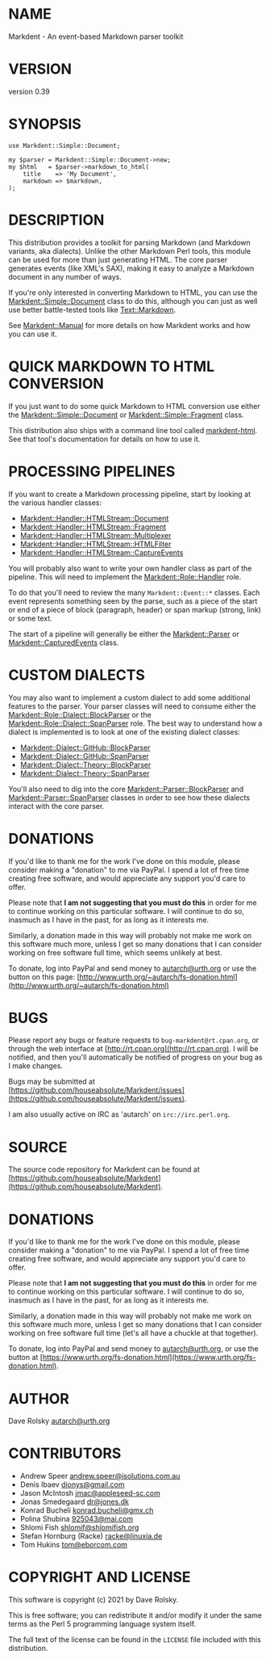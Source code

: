 # NAME

Markdent - An event-based Markdown parser toolkit

# VERSION

version 0.39

# SYNOPSIS

    use Markdent::Simple::Document;

    my $parser = Markdent::Simple::Document->new;
    my $html   = $parser->markdown_to_html(
        title    => 'My Document',
        markdown => $markdown,
    );

# DESCRIPTION

This distribution provides a toolkit for parsing Markdown (and Markdown
variants, aka dialects). Unlike the other Markdown Perl tools, this module can
be used for more than just generating HTML. The core parser generates events
(like XML's SAX), making it easy to analyze a Markdown document in any number
of ways.

If you're only interested in converting Markdown to HTML, you can use the
[Markdent::Simple::Document](https://metacpan.org/pod/Markdent%3A%3ASimple%3A%3ADocument) class to do this, although you can just as well
use better battle-tested tools like [Text::Markdown](https://metacpan.org/pod/Text%3A%3AMarkdown).

See [Markdent::Manual](https://metacpan.org/pod/Markdent%3A%3AManual) for more details on how Markdent works and how you can
use it.

# QUICK MARKDOWN TO HTML CONVERSION

If you just want to do some quick Markdown to HTML conversion use either the
[Markdent::Simple::Document](https://metacpan.org/pod/Markdent%3A%3ASimple%3A%3ADocument) or [Markdent::Simple::Fragment](https://metacpan.org/pod/Markdent%3A%3ASimple%3A%3AFragment) class.

This distribution also ships with a command line tool called
[markdent-html](https://metacpan.org/pod/markdent-html). See that tool's documentation for details on how to use it.

# PROCESSING PIPELINES

If you want to create a Markdown processing pipeline, start by looking at the
various handler classes:

- [Markdent::Handler::HTMLStream::Document](https://metacpan.org/pod/Markdent%3A%3AHandler%3A%3AHTMLStream%3A%3ADocument)
- [Markdent::Handler::HTMLStream::Fragment](https://metacpan.org/pod/Markdent%3A%3AHandler%3A%3AHTMLStream%3A%3AFragment)
- [Markdent::Handler::HTMLStream::Multiplexer](https://metacpan.org/pod/Markdent%3A%3AHandler%3A%3AHTMLStream%3A%3AMultiplexer)
- [Markdent::Handler::HTMLStream::HTMLFilter](https://metacpan.org/pod/Markdent%3A%3AHandler%3A%3AHTMLStream%3A%3AHTMLFilter)
- [Markdent::Handler::HTMLStream::CaptureEvents](https://metacpan.org/pod/Markdent%3A%3AHandler%3A%3AHTMLStream%3A%3ACaptureEvents)

You will probably also want to write your own handler class as part of the
pipeline. This will need to implement the [Markdent::Role::Handler](https://metacpan.org/pod/Markdent%3A%3ARole%3A%3AHandler) role.

To do that you'll need to review the many `Markdent::Event::*` classes. Each
event represents something seen by the parse, such as a piece of the start or
end of a piece of block (paragraph, header) or span markup (strong, link) or
some text.

The start of a pipeline will generally be either the [Markdent::Parser](https://metacpan.org/pod/Markdent%3A%3AParser) or
[Markdent::CapturedEvents](https://metacpan.org/pod/Markdent%3A%3ACapturedEvents) class.

# CUSTOM DIALECTS

You may also want to implement a custom dialect to add some additional
features to the parser. Your parser classes will need to consume either the
[Markdent::Role::Dialect::BlockParser](https://metacpan.org/pod/Markdent%3A%3ARole%3A%3ADialect%3A%3ABlockParser) or the
[Markdent::Role::Dialect::SpanParser](https://metacpan.org/pod/Markdent%3A%3ARole%3A%3ADialect%3A%3ASpanParser) role. The best way to understand how a
dialect is implemented is to look at one of the existing dialect classes:

- [Markdent::Dialect::GitHub::BlockParser](https://metacpan.org/pod/Markdent%3A%3ADialect%3A%3AGitHub%3A%3ABlockParser)
- [Markdent::Dialect::GitHub::SpanParser](https://metacpan.org/pod/Markdent%3A%3ADialect%3A%3AGitHub%3A%3ASpanParser)
- [Markdent::Dialect::Theory::BlockParser](https://metacpan.org/pod/Markdent%3A%3ADialect%3A%3ATheory%3A%3ABlockParser)
- [Markdent::Dialect::Theory::SpanParser](https://metacpan.org/pod/Markdent%3A%3ADialect%3A%3ATheory%3A%3ASpanParser)

You'll also need to dig into the core [Markdent::Parser::BlockParser](https://metacpan.org/pod/Markdent%3A%3AParser%3A%3ABlockParser) and
[Markdent::Parser::SpanParser](https://metacpan.org/pod/Markdent%3A%3AParser%3A%3ASpanParser) classes in order to see how these dialects
interact with the core parser.

# DONATIONS

If you'd like to thank me for the work I've done on this module,
please consider making a "donation" to me via PayPal. I spend a lot of
free time creating free software, and would appreciate any support
you'd care to offer.

Please note that **I am not suggesting that you must do this** in order
for me to continue working on this particular software. I will
continue to do so, inasmuch as I have in the past, for as long as it
interests me.

Similarly, a donation made in this way will probably not make me work
on this software much more, unless I get so many donations that I can
consider working on free software full time, which seems unlikely at
best.

To donate, log into PayPal and send money to autarch@urth.org or use
the button on this page:
[http://www.urth.org/~autarch/fs-donation.html](http://www.urth.org/~autarch/fs-donation.html)

# BUGS

Please report any bugs or feature requests to `bug-markdent@rt.cpan.org`,
or through the web interface at [http://rt.cpan.org](http://rt.cpan.org).  I will be
notified, and then you'll automatically be notified of progress on
your bug as I make changes.

Bugs may be submitted at [https://github.com/houseabsolute/Markdent/issues](https://github.com/houseabsolute/Markdent/issues).

I am also usually active on IRC as 'autarch' on `irc://irc.perl.org`.

# SOURCE

The source code repository for Markdent can be found at [https://github.com/houseabsolute/Markdent](https://github.com/houseabsolute/Markdent).

# DONATIONS

If you'd like to thank me for the work I've done on this module, please
consider making a "donation" to me via PayPal. I spend a lot of free time
creating free software, and would appreciate any support you'd care to offer.

Please note that **I am not suggesting that you must do this** in order for me
to continue working on this particular software. I will continue to do so,
inasmuch as I have in the past, for as long as it interests me.

Similarly, a donation made in this way will probably not make me work on this
software much more, unless I get so many donations that I can consider working
on free software full time (let's all have a chuckle at that together).

To donate, log into PayPal and send money to autarch@urth.org, or use the
button at [https://www.urth.org/fs-donation.html](https://www.urth.org/fs-donation.html).

# AUTHOR

Dave Rolsky <autarch@urth.org>

# CONTRIBUTORS

- Andrew Speer <andrew.speer@isolutions.com.au>
- Denis Ibaev <dionys@gmail.com>
- Jason McIntosh <jmac@appleseed-sc.com>
- Jonas Smedegaard <dr@jones.dk>
- Konrad Bucheli <konrad.bucheli@gmx.ch>
- Polina Shubina <925043@mai.com>
- Shlomi Fish <shlomif@shlomifish.org>
- Stefan Hornburg (Racke) <racke@linuxia.de>
- Tom Hukins <tom@eborcom.com>

# COPYRIGHT AND LICENSE

This software is copyright (c) 2021 by Dave Rolsky.

This is free software; you can redistribute it and/or modify it under
the same terms as the Perl 5 programming language system itself.

The full text of the license can be found in the
`LICENSE` file included with this distribution.
